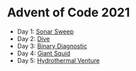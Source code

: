 # Advent of Code 2021

- Day 1: [Sonar Sweep](1_sonar_sweep/)
- Day 2: [Dive](2_dive/)
- Day 3: [Binary Diagnostic](3_binary_diagnostic/)
- Day 4: [Giant Squid](4_giant_squid/)
- Day 5: [Hydrothermal Venture](5_hydrothermal_venture/)
